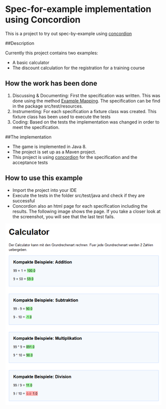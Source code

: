 # Spec-for-example implementation using Concordion

This is a project to try out spec-by-example using [concordion](http://concordion.org)

##Description

Currently this project contains two examples:

* A basic calculator
* The discount calculation for the registration for a training course

## How the work has been done

1. Discussing & Documenting: First the specification was written. This was done using the method [Example Mapping](https://cucumber.io/blog/2015/12/08/example-mapping-introduction). The specification can be find in the package src/test/resources.
2. Instrumenting: For each specification a fixture class was created. This fixture class has been used to execute the tests
3. Coding: Based on the tests the implementation was changed in order to meet the specification.

##The implementation

* The game is implemented in Java 8.
* The project is set up as a Maven project.
* This project is using [concordion](http://concordion.org) for the specification and the acceptance tests

## How to use this example

* Import the project into your IDE
* Execute the tests in the folder src/test/java and check if they are successful
* Concordion also an html page for each specification including the results. The following image shows the page. If you take a closer look at the screenshot, you will see that the last test fails.

![screenshot](https://github.com/mo-schubert/concordion-example/blob/master/doc/images/screenshot-calculator-spec.PNG)
